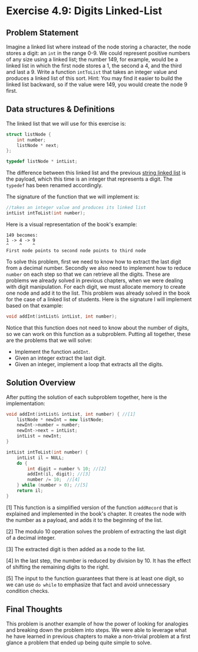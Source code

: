 # Exercise 4.9: Digits Linked-List

## Problem Statement

Imagine a linked list where instead of the node storing a character, the node
stores a digit: an `int` in the range 0-9. We could represent positive numbers
of any size using a linked list; the number 149, for example, would be a linked
list in which the first node stores a 1, the second a 4, and the third and last
a 9. Write a function `intToList` that takes an integer value and produces a
linked list of this sort. Hint: You may find it easier to build the linked list
backward, so if the value were 149, you would create the node 9 first.

## Data structures & Definitions

The linked list that we will use for this exercise is:

```cpp
struct listNode {
    int number;
    listNode * next;
};

typedef listNode * intList;
```

The difference between this linked list and the previous [string linked list][strll] is
the payload, which this time is an integer that represents a digit. The
`typedef` has been renamed accordingly.

The signature of the function that we will implement is:

```cpp
//takes an integer value and produces its linked list
intList intToList(int number);
```

Here is a visual representation of the book's example:

```
149 becomes:
1 -> 4 -> 9
^    ^    ^
First node points to second node points to third node
```

To solve this problem, first we need to know how to extract the last digit from
a decimal number. Secondly we also need to implement how to reduce `number` on 
each step so that we can retrieve all the digits. These are problems we already
solved in previous chapters, when we were dealing with digit manipulation.
For each digit, we must allocate memory to create one node and add it to the
list. This problem was already solved in the book for the case of a linked list
of students. Here is the signature I will implement based on that example:

```cpp
void addInt(intList& intList, int number);
```

Notice that this function does not need to know about the number of digits, so
we can work on this function as a subproblem. Putting all together, these are
the problems that we will solve:

* Implement the function `addInt`.
* Given an integer extract the last digit.
* Given an integer, implement a loop that extracts all the digits.

## Solution Overview
After putting the solution of each subproblem together, here is the
implementation:

```cpp
void addInt(intList& intList, int number) { //[1]
    listNode * newInt = new listNode;
    newInt->number = number;
    newInt->next = intList;
    intList = newInt;
}

intList intToList(int number) {
    intList il = NULL;
    do {
        int digit = number % 10; //[2]
        addInt(il, digit); //[3]
        number /= 10;  //[4]
    } while (number > 0); //[5]
    return il;
}
```
[1] This function is a simplified version of the function `addRecord` that
is explained and implemented in the book's chapter. It creates the node
with the number as a payload, and adds it to the beginning of the list.

[2] The modulo 10 operation solves the problem of extracting the last digit of
a decimal integer.

[3] The extracted digit is then added as a node to the list.

[4] In the last step, the number is reduced by division by 10. It has the
effect of shifting the remaining digits to the right.

[5] The input to the function guarantees that there is at least one digit, so
we can use `do while` to emphasize that fact and avoid unnecessary condition
checks.

## Final Thoughts
This problem is another example of how the power of looking for analogies and
breaking down the problem into steps. We were able to leverage what he have
learned in previous chapters to make a non-trivial problem at a first glance a
problem that ended up being quite simple to solve.

<!--Refs & Links-->
[strll]:(https://github.com/SanzCeb/think-like-a-programmer/blob/main/exercises/ch04/06/README.md#data-structures--definitions)